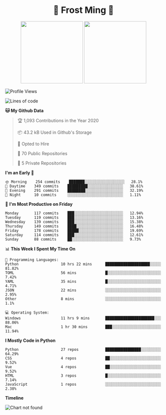 <h1 align="center">🦄 Frost Ming 🐍</h1>

<p align="center">
  <img height="200" src="https://github-readme-stats.vercel.app/api?username=frostming&show_icons=true&theme=dracula&include_all_commits=true" />
  <img height="200" src="https://github-readme-stats.vercel.app/api/top-langs/?username=frostming&theme=dracula&show_icons=true" />
</p>

<!--START_SECTION:waka-->
![Profile Views](http://img.shields.io/badge/Profile%20Views-15-blue)

![Lines of code](https://img.shields.io/badge/From%20Hello%20World%20I%27ve%20Written-12.3%20million%20lines%20of%20code-blue)

**🐱 My Github Data** 

> 🏆 1,093 Contributions in the Year 2020
 > 
> 📦 43.2 kB Used in Github's Storage 
 > 
> 💼 Opted to Hire
 > 
> 📜 70 Public Repositories
 > 
> 🔑 5 Private Repositories 

**I'm an Early 🐤** 

```text
🌞 Morning    254 commits    ███████░░░░░░░░░░░░░░░░░░   28.1% 
🌆 Daytime    349 commits    █████████░░░░░░░░░░░░░░░░   38.61% 
🌃 Evening    291 commits    ████████░░░░░░░░░░░░░░░░░   32.19% 
🌙 Night      10 commits     ░░░░░░░░░░░░░░░░░░░░░░░░░   1.11%

```
📅 **I'm Most Productive on Friday** 

```text
Monday       117 commits    ███░░░░░░░░░░░░░░░░░░░░░░   12.94% 
Tuesday      119 commits    ███░░░░░░░░░░░░░░░░░░░░░░   13.16% 
Wednesday    139 commits    ███░░░░░░░░░░░░░░░░░░░░░░   15.38% 
Thursday     149 commits    ████░░░░░░░░░░░░░░░░░░░░░   16.48% 
Friday       178 commits    █████░░░░░░░░░░░░░░░░░░░░   19.69% 
Saturday     114 commits    ███░░░░░░░░░░░░░░░░░░░░░░   12.61% 
Sunday       88 commits     ██░░░░░░░░░░░░░░░░░░░░░░░   9.73%

```


📊 **This Week I Spent My Time On** 

```text
💬 Programming Languages: 
Python                   10 hrs 22 mins      ████████████████████░░░░░   81.82% 
TOML                     56 mins             █░░░░░░░░░░░░░░░░░░░░░░░░   7.42% 
YAML                     35 mins             █░░░░░░░░░░░░░░░░░░░░░░░░   4.71% 
JSON                     22 mins             ░░░░░░░░░░░░░░░░░░░░░░░░░   2.95% 
Other                    8 mins              ░░░░░░░░░░░░░░░░░░░░░░░░░   1.1%

💻 Operating System: 
Windows                  11 hrs 9 mins       ██████████████████████░░░   88.06% 
Mac                      1 hr 30 mins        ███░░░░░░░░░░░░░░░░░░░░░░   11.94%

```

**I Mostly Code in Python** 

```text
Python                   27 repos            ████████████████░░░░░░░░░   64.29% 
CSS                      4 repos             ██░░░░░░░░░░░░░░░░░░░░░░░   9.52% 
Vue                      4 repos             ██░░░░░░░░░░░░░░░░░░░░░░░   9.52% 
HTML                     3 repos             █░░░░░░░░░░░░░░░░░░░░░░░░   7.14% 
JavaScript               1 repos             ░░░░░░░░░░░░░░░░░░░░░░░░░   2.38%

```


**Timeline**

![Chart not found](https://github.com/frostming/frostming/blob/master/charts/bar_graph.png) 


<!--END_SECTION:waka-->
